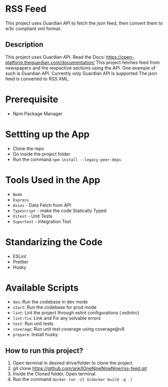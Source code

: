 # RSS Feed

This project uses Guardian API to fetch the json feed, then convert them to w3c compliant xml format.

## Description

This project uses Guardian API. Read the Docs: https://open-platform.theguardian.com/documentation/
This project fetches feed from newspapers and the respective sections using the API.
One example of such is Guardian API. Currently only Guardian API is supported
The json feed is converted to RSS XML.

# Prerequisite

- Npm Package Manager

# Settting up the App

- Clone the repo
- Go inside the project folder
- Run the command `npm install --legacy-peer-deps`

# Tools Used in the App

- `Node`
- `Express`
- `Axios` - Data Fetch from API
- `Typescript` - make the code Statically Typed
- `Vitest` - Unit Tests
- `Supertest` - Integration Test

# Standarizing the Code

- ESLint
- Prettier
- Husky

# Available Scripts

- `dev`: Run the codebase in dev mode
- `start`: Run the codebase for prod mode
- `lint`: Lint the project through eslint configurations (.eslintrc)
- `lint:fix`: Link and Fix any solvable errors
- `test`: Run unit tests
- `coverage`: Run unit test coverage using coverage@v8
- `prepare`: Install husky

## How to run this project?

1. Open terminal in desired drive/folder to clone the project
2. git clone https://github.com/ankitOneNineNineNine/rss-feed.git
3. Inside the Cloned folder, Open terminal.
4. Run the command `docker run -it $(docker build -q .)`
